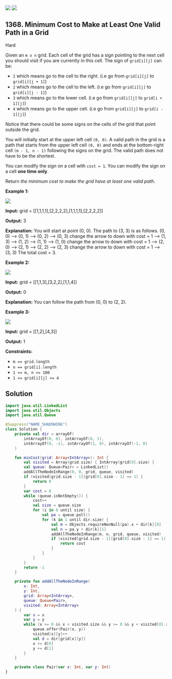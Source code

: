 [![](https://img.shields.io/github/stars/javadev/LeetCode-in-Kotlin?label=Stars&style=flat-square)](https://github.com/javadev/LeetCode-in-Kotlin)
[![](https://img.shields.io/github/forks/javadev/LeetCode-in-Kotlin?label=Fork%20me%20on%20GitHub%20&style=flat-square)](https://github.com/javadev/LeetCode-in-Kotlin/fork)

## 1368\. Minimum Cost to Make at Least One Valid Path in a Grid

Hard

Given an `m x n` grid. Each cell of the grid has a sign pointing to the next cell you should visit if you are currently in this cell. The sign of `grid[i][j]` can be:

*   `1` which means go to the cell to the right. (i.e go from `grid[i][j]` to `grid[i][j + 1]`)
*   `2` which means go to the cell to the left. (i.e go from `grid[i][j]` to `grid[i][j - 1]`)
*   `3` which means go to the lower cell. (i.e go from `grid[i][j]` to `grid[i + 1][j]`)
*   `4` which means go to the upper cell. (i.e go from `grid[i][j]` to `grid[i - 1][j]`)

Notice that there could be some signs on the cells of the grid that point outside the grid.

You will initially start at the upper left cell `(0, 0)`. A valid path in the grid is a path that starts from the upper left cell `(0, 0)` and ends at the bottom-right cell `(m - 1, n - 1)` following the signs on the grid. The valid path does not have to be the shortest.

You can modify the sign on a cell with `cost = 1`. You can modify the sign on a cell **one time only**.

Return _the minimum cost to make the grid have at least one valid path_.

**Example 1:**

![](https://assets.leetcode.com/uploads/2020/02/13/grid1.png)

**Input:** grid = \[\[1,1,1,1],[2,2,2,2],[1,1,1,1],[2,2,2,2]]

**Output:** 3

**Explanation:** You will start at point (0, 0). The path to (3, 3) is as follows. (0, 0) --> (0, 1) --> (0, 2) --> (0, 3) change the arrow to down with cost = 1 --> (1, 3) --> (1, 2) --> (1, 1) --> (1, 0) change the arrow to down with cost = 1 --> (2, 0) --> (2, 1) --> (2, 2) --> (2, 3) change the arrow to down with cost = 1 --> (3, 3) The total cost = 3.

**Example 2:**

![](https://assets.leetcode.com/uploads/2020/02/13/grid2.png)

**Input:** grid = \[\[1,1,3],[3,2,2],[1,1,4]]

**Output:** 0

**Explanation:** You can follow the path from (0, 0) to (2, 2).

**Example 3:**

![](https://assets.leetcode.com/uploads/2020/02/13/grid3.png)

**Input:** grid = \[\[1,2],[4,3]]

**Output:** 1

**Constraints:**

*   `m == grid.length`
*   `n == grid[i].length`
*   `1 <= m, n <= 100`
*   `1 <= grid[i][j] <= 4`

## Solution

```kotlin
import java.util.LinkedList
import java.util.Objects
import java.util.Queue

@Suppress("NAME_SHADOWING")
class Solution {
    private val dir = arrayOf(
        intArrayOf(0, 0), intArrayOf(0, 1),
        intArrayOf(0, -1), intArrayOf(1, 0), intArrayOf(-1, 0)
    )

    fun minCost(grid: Array<IntArray>): Int {
        val visited = Array(grid.size) { IntArray(grid[0].size) }
        val queue: Queue<Pair> = LinkedList()
        addAllTheNodeInRange(0, 0, grid, queue, visited)
        if (visited[grid.size - 1][grid[0].size - 1] == 1) {
            return 0
        }
        var cost = 0
        while (queue.isNotEmpty()) {
            cost++
            val size = queue.size
            for (i in 0 until size) {
                val pa = queue.poll()
                for (k in 1 until dir.size) {
                    val m = Objects.requireNonNull(pa).x + dir[k][0]
                    val n = pa.y + dir[k][1]
                    addAllTheNodeInRange(m, n, grid, queue, visited)
                    if (visited[grid.size - 1][grid[0].size - 1] == 1) {
                        return cost
                    }
                }
            }
        }
        return -1
    }

    private fun addAllTheNodeInRange(
        x: Int,
        y: Int,
        grid: Array<IntArray>,
        queue: Queue<Pair>,
        visited: Array<IntArray>
    ) {
        var x = x
        var y = y
        while (x >= 0 && x < visited.size && y >= 0 && y < visited[0].size && visited[x][y] == 0) {
            queue.offer(Pair(x, y))
            visited[x][y]++
            val d = dir[grid[x][y]]
            x += d[0]
            y += d[1]
        }
    }

    private class Pair(var x: Int, var y: Int)
}
```